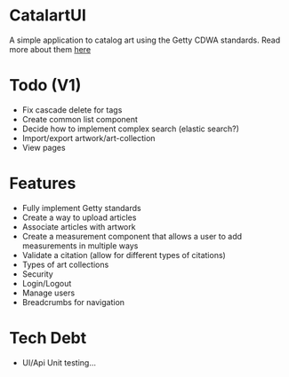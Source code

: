 # CatalartUI

A simple application to catalog art using the Getty CDWA standards. Read more about them [here](http://www.getty.edu/research/publications/electronic_publications/cdwa/introduction.html)

# Todo (V1)

- Fix cascade delete for tags
- Create common list component
- Decide how to implement complex search (elastic search?)
- Import/export artwork/art-collection
- View pages

# Features

- Fully implement Getty standards
- Create a way to upload articles
- Associate articles with artwork
- Create a measurement component that allows a user to add measurements in multiple ways
- Validate a citation (allow for different types of citations)
- Types of art collections
- Security
- Login/Logout
- Manage users
- Breadcrumbs for navigation

# Tech Debt

- UI/Api Unit testing...
